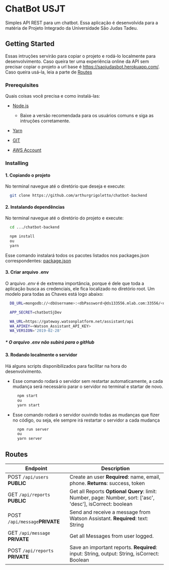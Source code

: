 # ChatBot USJT

Simples API REST para um chatbot. Essa aplicação é desenvolvida para a matéria de Projeto Integrado da Universidade São Judas Tadeu.

## Getting Started

Essas intruções servirão para copiar o projeto e rodá-lo localmente para desenvolvimento. Caso queira ter uma experiência online da API sem precisar copiar o projeto a url base é <https://saojudasbot.herokuapp.com/>. Caso queira usá-la, leia a parte de [Routes](#routes)

### Prerequisites

Quais coisas você precisa e como instalá-las:

- [Node.js](https://nodejs.org/en/)

  - Baixe a versão recomendada para os usuários comuns e siga as intruções corretamente.

- [Yarn](https://yarnpkg.com/pt-BR/)
- [GIT](https://git-scm.com/book/en/v2/Getting-Started-Installing-Git)
- [AWS Account](https://console.aws.amazon.com/)

### Installing

#### 1. Copiando o projeto

No terminal navegue até o diretório que deseja e execute:

```bash
  git clone https://github.com/arthurgrigoletto/chatbot-backend
```

#### 2. Instalando dependências

No terminal navegue até o diretório do projeto e execute:

```bash
  cd .../chatbot-backend

  npm install
  ou
  yarn
```

Esse comando instalará todos os pacotes listados nos packages.json correspondentes: [package.json](https://github.com/arthurgrigoletto/chatbot-backend/blob/master/package.json)

#### 3. Criar arquivo .env

O arquivo _.env_ é de extrema importância, porque é dele que toda a aplicação busca as credenciais, ele fica localizado no diretório root. Um modelo para todas as Chaves está logo abaixo:

```bash
  DB_URL=mongodb://<dbUsername>:<dbPassword>@ds133556.mlab.com:33556/<dbName>

  APP_SECRET=chatbotSjDev

  WA_URL=https://gateway.watsonplatform.net/assistant/api
  WA_APIKEY=<Watson_Assistant_API_KEY>
  WA_VERSION='2019-02-28'

```

##### \* _O arquivo .env não subirá para o gitHub_

#### 3. Rodando localmente o servidor

Há alguns scripts disponibilizados para facilitar na hora do desenvolvimento.

- Esse comando rodará o servidor sem restartar automaticamente, a cada mudança será necessário parar o servidor no terminal e startar de novo.

  ```bash
    npm start
    ou
    yarn start
  ```

- Esse comando rodará o servidor ouvindo todas as mudanças que fizer no código, ou seja, ele sempre irá restartar o servidor a cada mudança

  ```bash
    npm run server
    ou
    yarn server
  ```

## Routes

| Endpoint                        | Description                                                                                                |
| ------------------------------- | ---------------------------------------------------------------------------------------------------------- |
| POST `/api/users` **PUBLIC**    | Create an user **Required**: name, email, phone. **Returns**: success, token                               |
| GET `/api/reports` **PUBLIC**   | Get all Reports **Optional Query**: limit: Number, page: Number, sort: ['asc', 'desc'], isCorrect: boolean |
| POST `/api/message`**PRIVATE**  | Send and receive a message from Watson Assistant. **Required**: text: String                               |
| GET `/api/message` **PRIVATE**  | Get all Messages from user logged.                                                                         |
| POST `/api/reports` **PRIVATE** | Save an important reports. **Required**: input: String, output: String, isCorrect: Boolean                 |
